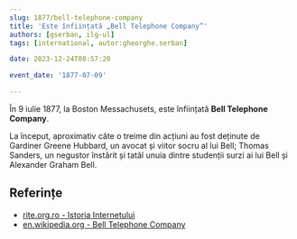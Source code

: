 ```yaml
---
slug: 1877/bell-telephone-company
title: 'Este înființată „Bell Telephone Company”'
authors: [gserban, ilg-ul]
tags: [international, autor:gheorghe.serban]

date: 2023-12-24T08:57:20

event_date: '1877-07-09'

---
```


În 9 iulie 1877, la Boston Messachusets, este înființată
**Bell Telephone Company**.

<!-- truncate -->

La început, aproximativ câte o treime din acțiuni au fost deținute
de Gardiner Greene Hubbard, un avocat și viitor socru al lui Bell;
Thomas Sanders, un negustor înstărit și tatăl unuia dintre studenții
surzi ai lui Bell și Alexander Graham Bell.

## Referințe

- [rite.org.ro - Istoria Internetului](https://rite.org.ro/istoria-internetului/)
- [en.wikipedia.org - Bell Telephone Company](https://en.wikipedia.org/wiki/Bell_Telephone_Company)
